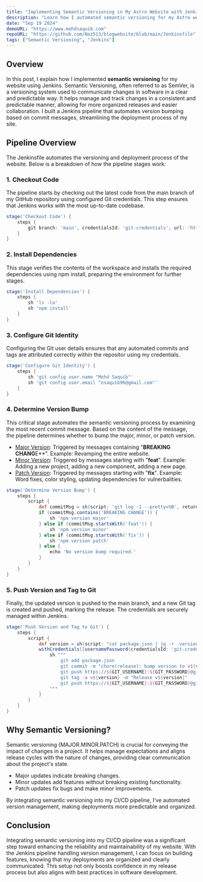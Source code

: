 ```yaml
---
title: "Implementing Semantic Versioning in My Astro Website with Jenkins"
description: "Learn how I automated semantic versioning for my Astro website using a Jenkins pipeline."
date: "Sep 19 2024"
demoURL: "https://www.mohdsaquib.com"
repoURL: "https://github.com/Naz513/blogwebsite/blob/main/Jenkinsfile"
tags: ["Semantic Versioning", "Jenkins"]
---
```


## Overview
In this post, I explain how I implemented **semantic versioning** for my website using Jenkins. Semantic Versioning, often referred to as SemVer, is a versioning system used to communicate changes in software in a clear and predictable way. It helps manage and track changes in a consistent and predictable manner, allowing for more organized releases and easier collaboration. I built a Jenkins pipeline that automates version bumping based on commit messages, streamlining the deployment process of my site.

## Pipeline Overview
The Jenkinsfile automates the versioning and deployment process of the website. Below is a breakdown of how the pipeline stages work:

### 1. Checkout Code
The pipeline starts by checking out the latest code from the main branch of my GitHub repository using configured Git credentials. This step ensures that Jenkins works with the most up-to-date codebase.

```groovy
stage('Checkout Code') {
    steps {
        git branch: 'main', credentialsId: 'git-credentials', url: 'https://github.com/Naz513/blogwebsite.git'
    }
}
```

### 2. Install Dependencies
This stage verifies the contents of the workspace and installs the required dependencies using npm install, preparing the environment for further stages.

```groovy
stage('Install Dependencies') {
    steps {
        sh 'ls -la'
        sh 'npm install'
    }
}
```

### 3. Configure Git Identity
Configuring the Git user details ensures that any automated commits and tags are attributed correctly within the repositor using my credentials.

```groovy
stage('Configure Git Identity') {
    steps {
        sh 'git config user.name "Mohd Saquib"'
        sh 'git config user.email "nsaquib96@gmail.com"'
    }
}
```

### 4. Determine Version Bump
This critical stage automates the semantic versioning process by examining the most recent commit message. Based on the content of the message, the pipeline determines whether to bump the major, minor, or patch version.

- <ins>Major Version</ins>: Triggered by messages containing "**BREAKING CHANG**E**". Example: Revamping the entire website.
- <ins>Minor Version</ins>: Triggered by messages starting with "**feat**". Example: Adding a new project, adding a new component, adding a new page.
- <ins>Patch Version</ins>: Triggered by messages starting with "**fix**". Example: Word fixes, color styling, updating dependencies for vulnerbalities.

```groovy
stage('Determine Version Bump') {
    steps {
        script {
            def commitMsg = sh(script: 'git log -1 --pretty=%B', returnStdout: true).trim()
            if (commitMsg.contains('BREAKING CHANGE')) {
                sh 'npm version major'
            } else if (commitMsg.startsWith('feat')) {
                sh 'npm version minor'
            } else if (commitMsg.startsWith('fix')) {
                sh 'npm version patch'
            } else {
                echo 'No version bump required.'
            }
        }
    }
}
```

### 5. Push Version and Tag to Git
Finally, the updated version is pushed to the main branch, and a new Git tag is created and pushed, marking the release. The credentials are securely managed within Jenkins.

```groovy
stage('Push Version and Tag to Git') {
    steps {
        script {
            def version = sh(script: "cat package.json | jq -r .version", returnStdout: true).trim()
            withCredentials([usernamePassword(credentialsId: 'git-credentials', passwordVariable: 'GIT_PASSWORD', usernameVariable: 'GIT_USERNAME')]) {
                sh """
                    git add package.json
                    git commit -m "chore(release): bump version to v${version}" || true
                    git push https://${GIT_USERNAME}:${GIT_PASSWORD}@github.com/Naz513/blogwebsite.git main
                    git tag -a v${version} -m "Release v${version}"
                    git push https://${GIT_USERNAME}:${GIT_PASSWORD}@github.com/Naz513/blogwebsite.git v${version}
                """
            }
        }
    }
}
```

## Why Semantic Versioning?
Semantic versioning (MAJOR.MINOR.PATCH) is crucial for conveying the impact of changes in a project. It helps manage expectations and aligns release cycles with the nature of changes, providing clear communication about the project's state.

- Major updates indicate breaking changes.
- Minor updates add features without breaking existing functionality.
- Patch updates fix bugs and make minor improvements.

By integrating semantic versioning into my CI/CD pipeline, I’ve automated version management, making deployments more predictable and organized.

## Conclusion
Integrating semantic versioning into my CI/CD pipeline was a significant step toward enhancing the reliability and maintainability of my website. With the Jenkins pipeline handling version management, I can focus on building features, knowing that my deployments are organized and clearly communicated. This setup not only boosts confidence in my release process but also aligns with best practices in software development.